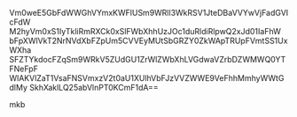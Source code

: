 Vm0weE5GbFdWWGhVYmxKWFlUSm9WRll3WkRSV1JteDBaVVYwVjFadGVIcFdW
M2hyVm0xS1IyTkliRmRXCk0xSlFWbXhhUzJOc1duRldiRlpwQ2xJd01IaFhW
bFpXWlVkT2NrNVdXbFZpUm5CVVEyMUtSbGRZY0ZkWApTRUpFVmtSS1UxWXha
SFZTYkdocFZqSm9WRkV5ZUdGU1ZrWlZWbXhLVGdwaVZrbDZWMWQ0YTFNeFpF
WlAKVlZaT1VsaFNSVmxzV2t0aU1XUlhVbFJzVVZWWE9VeFhhMmhyWWtGdlMy
SkhXaklLQ25abVlnPT0KCmF1dA==

mkb